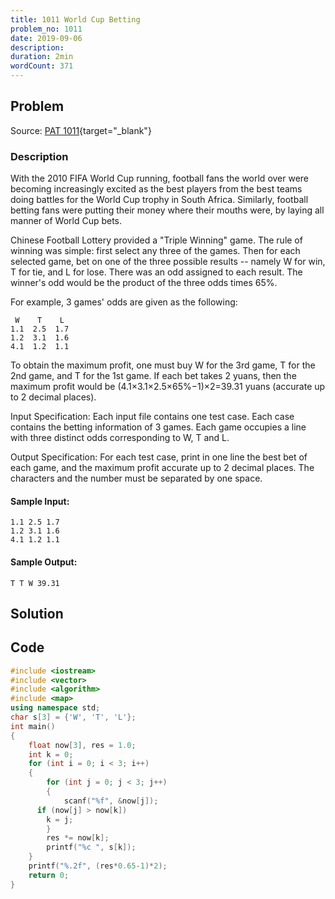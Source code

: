 ```yaml
---
title: 1011 World Cup Betting
problem_no: 1011
date: 2019-09-06
description:
duration: 2min
wordCount: 371
---
```


<!--more-->

## Problem

Source: [PAT 1011](https://pintia.cn/problem-sets/994805342720868352/exam/problems/994805504927186944){target="_blank"}

### Description

With the 2010 FIFA World Cup running, football fans the world over were becoming increasingly excited as the best
players from the best teams doing battles for the World Cup trophy in South Africa. Similarly, football betting fans
were putting their money where their mouths were, by laying all manner of World Cup bets.

Chinese Football Lottery provided a "Triple Winning" game. The rule of winning was simple: first select any three of the
games. Then for each selected game, bet on one of the three possible results -- namely W for win, T for tie, and L for
lose. There was an odd assigned to each result. The winner's odd would be the product of the three odds times 65%.

For example, 3 games' odds are given as the following:

```
 W    T    L
1.1  2.5  1.7
1.2  3.1  1.6
4.1  1.2  1.1
```

To obtain the maximum profit, one must buy W for the 3rd game, T for the 2nd game, and T for the 1st game. If each bet
takes 2 yuans, then the maximum profit would be (4.1×3.1×2.5×65%−1)×2=39.31 yuans (accurate up to 2 decimal places).

Input Specification:
Each input file contains one test case. Each case contains the betting information of 3 games. Each game occupies a line
with three distinct odds corresponding to W, T and L.

Output Specification:
For each test case, print in one line the best bet of each game, and the maximum profit accurate up to 2 decimal places.
The characters and the number must be separated by one space.

#### Sample Input:

```
1.1 2.5 1.7
1.2 3.1 1.6
4.1 1.2 1.1
```

#### Sample Output:

```
T T W 39.31
```

## Solution

## Code




```cpp
#include <iostream>
#include <vector>
#include <algorithm>
#include <map>
using namespace std;
char s[3] = {'W', 'T', 'L'};
int main()
{
    float now[3], res = 1.0;
    int k = 0;
    for (int i = 0; i < 3; i++)
    {
        for (int j = 0; j < 3; j++)
        {
            scanf("%f", &now[j]);
      if (now[j] > now[k])
        k = j;
        }
        res *= now[k];
        printf("%c ", s[k]);
    }
    printf("%.2f", (res*0.65-1)*2);
    return 0;
}
```

